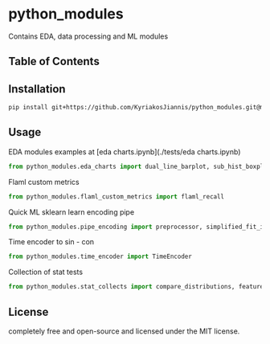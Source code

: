 # python_modules

Contains EDA, data processing and ML modules

## Table of Contents


## Installation

```bash
pip install git+https://github.com/KyriakosJiannis/python_modules.git@main
```

## Usage

EDA modules examples at [eda charts.ipynb](./tests/eda charts.ipynb)
```python
from python_modules.eda_charts import dual_line_barplot, sub_hist_boxplot, tabular_plot, distribution_by_group, plot_distributions, descriptive_dataframe, dual_line_bar_boxplot
```
Flaml custom metrics
```python
from python_modules.flaml_custom_metrics import flaml_recall
```
Quick ML sklearn learn encoding pipe
```python
from python_modules.pipe_encoding import preprocessor, simplified_fit_impute
```
Time encoder to sin - con 
```python
from python_modules.time_encoder import TimeEncoder
```

Collection of stat tests
```python
from python_modules.stat_collects import compare_distributions, feature_analysis_with_tests 
```


## License
completely free and open-source and licensed under the MIT license.
